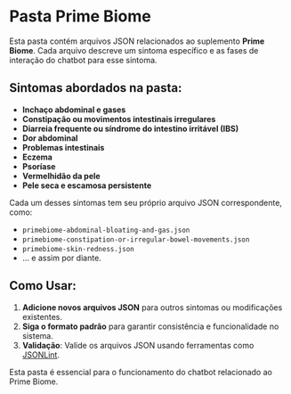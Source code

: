 # Pasta Prime Biome

Esta pasta contém arquivos JSON relacionados ao suplemento **Prime Biome**. Cada arquivo descreve um sintoma específico e as fases de interação do chatbot para esse sintoma.

## Sintomas abordados na pasta:

- **Inchaço abdominal e gases**
- **Constipação ou movimentos intestinais irregulares**
- **Diarreia frequente ou síndrome do intestino irritável (IBS)**
- **Dor abdominal**
- **Problemas intestinais**
- **Eczema**
- **Psoríase**
- **Vermelhidão da pele**
- **Pele seca e escamosa persistente**

Cada um desses sintomas tem seu próprio arquivo JSON correspondente, como:

- `primebiome-abdominal-bloating-and-gas.json`
- `primebiome-constipation-or-irregular-bowel-movements.json`
- `primebiome-skin-redness.json`
- ... e assim por diante.

## Como Usar:

1. **Adicione novos arquivos JSON** para outros sintomas ou modificações existentes.
2. **Siga o formato padrão** para garantir consistência e funcionalidade no sistema.
3. **Validação**: Valide os arquivos JSON usando ferramentas como [JSONLint](https://jsonlint.com).

Esta pasta é essencial para o funcionamento do chatbot relacionado ao Prime Biome.

